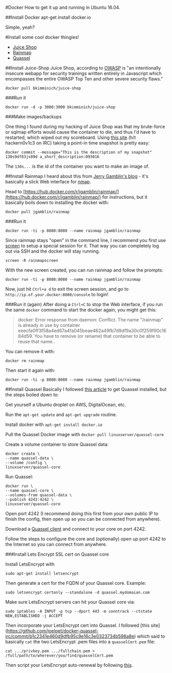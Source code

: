 #Docker
How to get it up and running in Ubuntu 16.04.  

##Install Docker
    apt-get install docker.io

Simple, yeah?
    
#Install some cool docker thingies!
* [Juice Shop](#juiceshop)
* [Rainmap](#rainmap)
* [Quassel](#quassel)

<a id="juiceshop"></a>
##Install Juice-Shop
Juice Shop, according to [OWASP](https://www.owasp.org/index.php/OWASP_Juice_Shop_Project) is "an intentionally insecure webapp for security trainings written entirely in Javascript which encompasses the entire OWASP Top Ten and other severe security flaws."

    docker pull bkimminich/juice-shop
    
###Run it

    docker run -d -p 3000:3000 bkimminich/juice-shop
    
###Make images/backups

One thing I found during my hacking of Juice Shop was that my brute-force or sqlmap efforts would cause the container to die, and thus I'd have to restarted, which wiped out my scoreboard.  Using [this site](https://gist.github.com/thaJeztah/8d0e901bd21329d80cf2) (h/t hackern0v1c3 on IRC) taking a point-in time snapshot is pretty easy:

    docker commit --message="This is the description of my snapshot" 130s9df83js09d a_short_description:093016
    
The `130s...` is the id of the container you want to make an image of.

<a id="rainmap"></a>
##Install Rainmap
I heard about this from [Jerry Gamblin's blog](http://jerrygamblin.com/2016/08/30/rainmap-container/) - it's basically a slick Web interface for [nmap](../cmdline/linux/nmap.md).

Head to [https://hub.docker.com/r/jgamblin/rainmap/](https://hub.docker.com/r/jgamblin/rainmap/) for instructions, but it basically boils down to installing the docker with:

    docker pull jgamblin/rainmap

###Run it

    docker run -ti -p 8080:8080 --name rainmap jgamblin/rainmap

Since rainmap stays "open" in the command line, I recommend you first use [screen](../cmdline/linux/screen.md) to setup a special session for it.  That way you can completely log out via SSH and the docker will stay running.

    screen -R rainmapscreen
    
With the new screen created, you can run rainmap and follow the prompts:

    docker run -ti -p 8080:8080 --name rainmap jgamblin/rainmap
    
Now, just hit `Ctrl+a d` to exit the screen session, and go to `http://ip.of.your.docker:8080/console` to login!

###Run it (again)
After doing a `Ctrl+C` to stop the Web interface, if you run the same `docker` command to start the docker again, you might get this:

>docker: Error response from daemon: Conflict. The name "/rainmap" is already in use by container eeecfa0ff3f58a4ed67a4fa045beae462a49fb7d9df9a30c0f259f90c1684d59. You have to remove (or rename) that container to be able to reuse that name..

You can remove it with:

    docker rm rainmap 

Then start it again with:

    docker run -ti -p 8080:8080 --name rainmap jgamblin/rainmap
    
<a id="quassel"></a>

##Install Quassel
Basically I followed [this article](https://getcarina.com/docs/tutorials/quassel-on-carina/) to get Quassel installed, but the steps boiled down to:

Get yourself a Ubuntu droplet on AWS, DigitalOcean, etc.

Run the `apt-get update` and `apt-get upgrade` routine.

Install docker with `apt-get install docker.io`

Pull the Quassel Docker image with `docker pull linuxserver/quassel-core`

Create a volume container to store Quassel data:

	docker create \
	--name quassel-data \
	--volume /config \
	linuxserver/quassel-core

Run Quassel:

	docker run \
	--name quassel-core \
	--volumes-from quassel-data \
	--publish 4242:4242 \
	linuxserver/quassel-core

Open port 4242 (I recommend doing this first from your own public IP to finish the config, then open up so you can be connected from anywhere).

Download a [Quassel client](http://quassel-irc.org/downloads) and connect to your core on port 4242.

Follow the steps to configure the core and (optionally) open up port 4242 to the Internet so you can connect from anywhere.

###Install Lets Encrypt SSL cert on Quassel core

Install LetsEncrypt with

	sudo apt-get install letsencrypt

Then generate a cert for the FQDN of your Quassel core.  Example:

	sudo letsencrypt certonly --standalone -d quassel.mydomaian.com

Make sure LetsEncrypt servers can hit your Quassel core via:

	sudo iptables -A INPUT -p tcp --dport 443 -m conntrack --ctstate NEW,ESTABLISHED -j ACCEPT

Then incorporate your LetsEncrypt cert into Quassel.  I followed [this site] (https://github.com/joelpet/docker-quassel-irc/commit/b1c2341e460d9dfb95c9e16c3e0323734b598a8e) which said to basically `cat` the two LetsEncrypt .pem files into a `quasselCert.pem` file:

	cat .../privkey.pem .../fullchain.pem > /full/path/to/wherever/you/find/quasselCert.pem

Then script your LetsEncrypt auto-renewal by following [this](http://hackernovice.com/2016/10/10/lets-encrypt-renewal/).